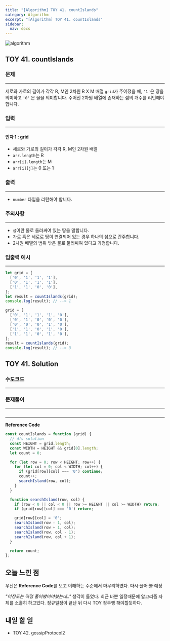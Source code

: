 ```yaml
---
title: "[Algorithm] TOY 41. countIslands"
category: Algorithm
excerpt: "[Algorithm] TOY 41. countIslands"
sidebar:
  nav: docs
---
```


![algorithm](https://user-images.githubusercontent.com/83164003/131701318-f0ff36c4-1fcc-4f21-b978-18a9d8ec3386.jpg)
## TOY 41. countIslands
### 문제
---
세로와 가로의 길이가 각각 R, M인 2차원 R X M 배열 `grid`가 주어졌을 때, `'1'`은 땅을 의미하고 `'0'` 은 물을 의미합니다. 주어진 2차원 배열에 존재하는 섬의 개수를 리턴해야 합니다.


### 입력
---
#### 인자 1 : grid
- 세로와 가로의 길이가 각각 R, M인 2차원 배열
- `arr.length`는 R
- `arr[i].length`는 M
- `arr[i][j]`는 0 또는 1

### 출력
---
- `number` 타입을 리턴해야 합니다.

### 주의사항
---
- `섬`이란 물로 둘러싸여 있는 땅을 말합니다.
- 가로 혹은 세로로 땅이 연결되어 있는 경우 하나의 섬으로 간주합니다.
- 2차원 배열의 범위 밖은 물로 둘러싸여 있다고 가정합니다.

### 입출력 예시
---
```javascript
let grid = [
  ['0', '1', '1', '1'],
  ['0', '1', '1', '1'],
  ['1', '1', '0', '0'],
];
let result = countIslands(grid);
console.log(result); // --> 1

grid = [
  ['0', '1', '1', '1', '0'],
  ['0', '1', '0', '0', '0'],
  ['0', '0', '0', '1', '0'],
  ['1', '1', '0', '1', '0'],
  ['1', '1', '0', '1', '0'],
];
result = countIslands(grid);
console.log(result); // --> 3
```
## TOY 41. Solution
### 수도코드
---

### 문제풀이 
---

```javascript

```
--- 

**Reference Code**
```javascript
const countIslands = function (grid) {
  // dfs solution
  const HEIGHT = grid.length;
  const WIDTH = HEIGHT && grid[0].length;
  let count = 0;

  for (let row = 0; row < HEIGHT; row++) {
    for (let col = 0; col < WIDTH; col++) {
      if (grid[row][col] === '0') continue;
      count++;
      searchIsland(row, col);
    }
  }

  function searchIsland(row, col) {
    if (row < 0 || col < 0 || row >= HEIGHT || col >= WIDTH) return;
    if (grid[row][col] === '0') return;

    grid[row][col] = '0';
    searchIsland(row - 1, col);
    searchIsland(row + 1, col);
    searchIsland(row, col - 1);
    searchIsland(row, col + 1);
  }

  return count;
};
```

## 오늘 느낀 점

우선은 **Reference Code**를 보고 이해하는 수준에서 마무리하였다.  ~~다시 풀어 볼 예정~~

*"이정도는 직접 풀어봤어야했는데.."* 생각이 들었다. 최근 바쁜 일정때문에 알고리즘 자체를 소홀히 하고있다. 정규일정이 끝난 뒤 다시 TOY 정주행 해야할듯하다.

## 내일 할 일
- TOY 42. gossipProtocol2
